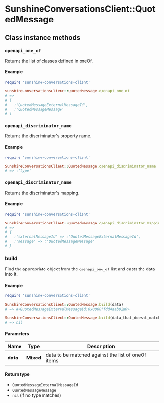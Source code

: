 # SunshineConversationsClient::QuotedMessage

## Class instance methods

### `openapi_one_of`

Returns the list of classes defined in oneOf.

#### Example

```ruby
require 'sunshine-conversations-client'

SunshineConversationsClient::QuotedMessage.openapi_one_of
# =>
# [
#   :'QuotedMessageExternalMessageId',
#   :'QuotedMessageMessage'
# ]
```

### `openapi_discriminator_name`

Returns the discriminator's property name.

#### Example

```ruby
require 'sunshine-conversations-client'

SunshineConversationsClient::QuotedMessage.openapi_discriminator_name
# => :'type'
```

### `openapi_discriminator_name`

Returns the discriminator's mapping.

#### Example

```ruby
require 'sunshine-conversations-client'

SunshineConversationsClient::QuotedMessage.openapi_discriminator_mapping
# =>
# {
#   :'externalMessageId' => :'QuotedMessageExternalMessageId',
#   :'message' => :'QuotedMessageMessage'
# }
```

### build

Find the appropriate object from the `openapi_one_of` list and casts the data into it.

#### Example

```ruby
require 'sunshine-conversations-client'

SunshineConversationsClient::QuotedMessage.build(data)
# => #<QuotedMessageExternalMessageId:0x00007fdd4aab02a0>

SunshineConversationsClient::QuotedMessage.build(data_that_doesnt_match)
# => nil
```

#### Parameters

| Name | Type | Description |
| ---- | ---- | ----------- |
| **data** | **Mixed** | data to be matched against the list of oneOf items |

#### Return type

- `QuotedMessageExternalMessageId`
- `QuotedMessageMessage`
- `nil` (if no type matches)

